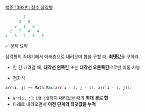 [백준 1392번: 정수 삼각형]([https://github.com/Syldris/Baekjoon-Study/tree/main/C%23/%EB%B0%B1%EC%A4%80/Gold/12865.%E2%80%85%ED%8F%89%EB%B2%94%ED%95%9C%E2%80%85%EB%B0%B0%EB%82%AD](https://github.com/Syldris/Baekjoon-Study/tree/main/C%23/%EB%B0%B1%EC%A4%80/Silver/1932.%E2%80%85%EC%A0%95%EC%88%98%E2%80%85%EC%82%BC%EA%B0%81%ED%98%95))

```csharp
        7
      3   8
    8   1   0
  2   7   4   4
4   5   2   6   5
```
✅ 문제 요약

삼각형의 꼭대기에서 아래층으로 내려오며 합을 구할 때, **최댓값**을 구하라.

- 한 칸 내려갈 때, **대각선 왼쪽칸** 또는 **대각선 오른쪽칸**으로만 이동 가능

- 점화식

```csharp
arr[i, j] += Math.Max(arr[i - 1, j - 1], arr[i - 1, j]);
```

- `arr[i, j]`: `i행 j열`까지 내려왔을 때의 **최대 경로 합**
- 아래로 내려오면서 **이전 단계의 최댓값을 누적**
